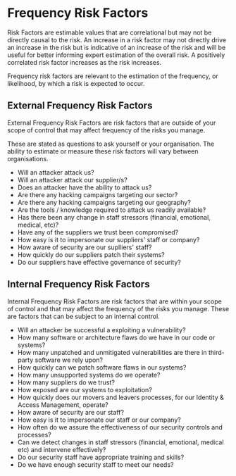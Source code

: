 
# Frequency Risk Factors

Risk Factors are estimable values that are correlational but may not be directly causal to the risk.  An increase in a risk factor may not directly drive an increase in the risk but is indicative of an increase of the risk and will be useful for better informing expert estimation of the overall risk. A positively correlated risk factor increases as the risk increases.

Frequency risk factors are relevant to the estimation of the frequency, or likelihood, by which a risk is expected to occur.

## External Frequency Risk Factors

External Frequency Risk Factors are risk factors that are outside of your scope of control that may affect frequency of the risks you manage.

These are stated as questions to ask yourself or your organisation. The ability to estimate or measure these risk factors will vary between organisations.

* Will an attacker attack us?
* Will an attacker attack our supplier/s?
* Does an attacker have the ability to attack us?
* Are there any hacking campaigns targeting our sector?
* Are there any hacking campaigns targeting our geography?
* Are the tools / knowledge required to attack us readily available?
* Has there been any change in staff stressors (financial, emotional, medical, etc)?
* Have any of the suppliers we trust been compromised?
* How easy is it to impersonate our suppliers' staff or company?
* How aware of security are our suplliers' staff?
* How quickly do our suppliers patch their systems?
* Do our suppliers have effective governance of security?

## Internal Frequency Risk Factors

Internal Frequency Risk Factors are risk factors that are within your scope of control and that may affect the frequency of the risks you manage. These are factors that can be subject to an internal control.

* Will an attacker be successful a exploiting a vulnerability?
* How many software or architecture flaws do we have in our code or systems?
* How many unpatched and unmitigated vulnerabilities are there in third-party software we rely upon?
* How quickly can we patch software flaws in our systems?
* How many unsupported systems do we operate?
* How many suppliers do we trust?
* How exposed are our systems to exploitation?
* How quickly does our movers and leavers processes, for our Identity & Access Management, operate?
* How aware of security are our staff?
* How easy is it to impersonate our staff or our company?
* How often do we assure the effectiveness of our security controls and processes?
* Can we detect changes in staff stressors (financial, emotional, medical etc) and intervene effectively?
* Do our security staff have appropriate training and skills?
* Do we have enough security staff to meet our needs?


